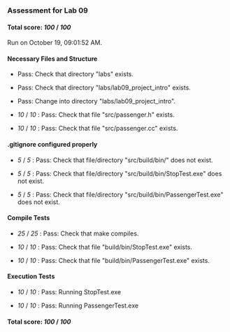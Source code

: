 ### Assessment for Lab 09

#### Total score: _100_ / _100_

Run on October 19, 09:01:52 AM.


#### Necessary Files and Structure

+ Pass: Check that directory "labs" exists.

+ Pass: Check that directory "labs/lab09_project_intro" exists.

+ Pass: Change into directory "labs/lab09_project_intro".

+  _10_ / _10_ : Pass: Check that file "src/passenger.h" exists.

+  _10_ / _10_ : Pass: Check that file "src/passenger.cc" exists.


#### .gitignore configured properly

+  _5_ / _5_ : Pass: Check that file/directory "src/build/bin/" does not exist.

+  _5_ / _5_ : Pass: Check that file/directory "src/build/bin/StopTest.exe" does not exist.

+  _5_ / _5_ : Pass: Check that file/directory "src/build/bin/PassengerTest.exe" does not exist.


#### Compile Tests

+  _25_ / _25_ : Pass: Check that make compiles.



+  _10_ / _10_ : Pass: Check that file "build/bin/StopTest.exe" exists.

+  _10_ / _10_ : Pass: Check that file "build/bin/PassengerTest.exe" exists.


#### Execution Tests

+  _10_ / _10_ : Pass: Running StopTest.exe



+  _10_ / _10_ : Pass: Running PassengerTest.exe



#### Total score: _100_ / _100_

